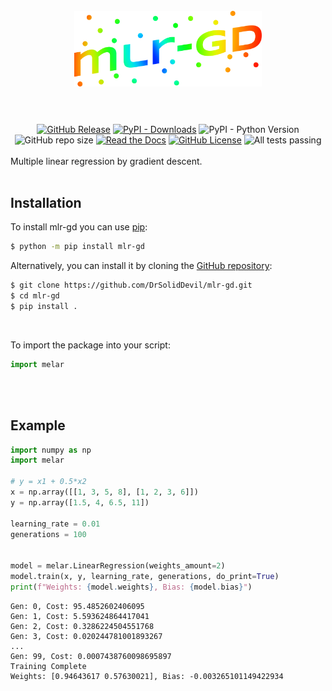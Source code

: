 <h1 align="center"> <br>
  <img src="https://raw.githubusercontent.com/DrSolidDevil/mlr-gd/main/logo.png" width="300">
  <br><br>
</h1>

<div align="center">
<a href="https://github.com/DrSolidDevil/mlr-gd//releases/latest"><img alt="GitHub Release" src="https://img.shields.io/github/v/release/drsoliddevil/mlr-gd?label=latest%20release"></a>
<a href="https://pypi.org/project/mlr-gd/"><img alt="PyPI - Downloads" src="https://img.shields.io/pypi/dm/mlr-gd?label=PyPi%20downloads"></a>
<img alt="PyPI - Python Version" src="https://img.shields.io/pypi/pyversions/mlr-gd">
<img alt="GitHub repo size" src="https://img.shields.io/github/repo-size/DrSolidDevil/mlr-gd">
<a href="https://mlr-gd.readthedocs.io/"><img alt="Read the Docs" src="https://img.shields.io/readthedocs/mlr-gd"></a>
<a href="https://github.com/DrSolidDevil/mlr-gd/blob/main/LICENSE"><img alt="GitHub License" src="https://img.shields.io/github/license/drsoliddevil/mlr-gd"></a>
<img alt="All tests passing" src="https://github.com/DrSolidDevil/mlr-gd/actions/workflows/all-tests.yml/badge.svg">
</div>

<br>
Multiple linear regression by gradient descent.
<br><br>
<h2>Installation</h2>

To install mlr-gd you can use [pip](https://pip.pypa.io):

```bash
$ python -m pip install mlr-gd
```

Alternatively, you can install it by cloning the [GitHub repository](https://github.com/DrSolidDevil/mlr-gd):
```bash
$ git clone https://github.com/DrSolidDevil/mlr-gd.git
$ cd mlr-gd
$ pip install .
```

<br>

To import the package into your script:  
```python
import melar
```

<br>
<br>
<h2>Example</h2>


```python
import numpy as np
import melar

# y = x1 + 0.5*x2
x = np.array([[1, 3, 5, 8], [1, 2, 3, 6]])
y = np.array([1.5, 4, 6.5, 11])

learning_rate = 0.01
generations = 100


model = melar.LinearRegression(weights_amount=2)
model.train(x, y, learning_rate, generations, do_print=True)
print(f"Weights: {model.weights}, Bias: {model.bias}")
```


```
Gen: 0, Cost: 95.4852602406095
Gen: 1, Cost: 5.593624864417041
Gen: 2, Cost: 0.3286224504551768
Gen: 3, Cost: 0.020244781001893267
...
Gen: 99, Cost: 0.0007438760098695897
Training Complete
Weights: [0.94643617 0.57630021], Bias: -0.003265101149422934
```
